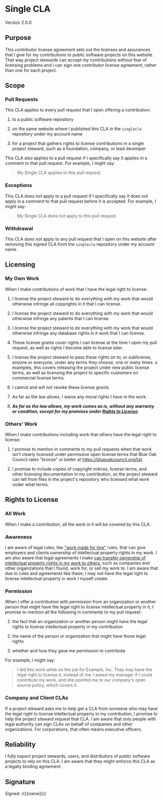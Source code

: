 # Single CLA

Version 2.0.0

## Purpose

This contributor license agreement sets out the licenses and assurances that I give for my contributions to public software projects on this website.  That way project stewards can accept my contributions without fear of licensing problems and I can sign one contributor license agreement, rather than one for each project.

## Scope

### Pull Requests

This CLA applies to every pull request that I open offering a contribution:

1.  to a public software repository

2.  on the same website where I published this CLA in the `singlecla` repository under my account name

3.  for a project that gathers rights to license contributions in a single project steward, such as a foundation, company, or lead developer

This CLA also applies to a pull request if I specifically say it applies in a comment to that pull request.  For example, I might say:

> My Single CLA applies to this pull request.

### Exceptions

This CLA does _not_ apply to a pull request if I specifically say it does not apply in a comment to that pull request before it is accepted.  For example, I might say:

> My Single CLA does not apply to this pull request.

### Withdrawal

This CLA does _not_ apply to any pull request that I open on this website after removing this signed CLA from the `singlecla` repository under my account name.

## Licensing

### My Own Work

When I make contributions of work that I have the legal right to license:

1.  I license the project steward to do everything with my work that would otherwise infringe all copyrights in it that I can license.

2.  I license the project steward to do everything with my work that would otherwise infringe any patents that I can license.

3.  I license the project steward to do everything with my work that would otherwise infringe any database rights in it work that I can license.

4.  These license grants cover rights I can license at the time I open my pull request, as well as rights I become able to license later.

5.  I license the project steward to pass these rights on to, or sublicense, anyone or everyone, under any terms they choose, one or many times.  s examples, this covers releasing the project under new public license terms, as well as licensing the project to specific customers on commercial license terms.

6.  I cannot and will not revoke these license grants.

7.  As far as the law allows, I waive any moral rights I have in the work.

8.  ***As far as the law allows, my work comes as is, without any warranty or condition, except for my promises under [Rights to License](#rights-to-license).***

### Others' Work

When I make contributions including work that others have the legal right to license:

1.  I promise to mention in comments to my pull requests when that work isn't clearly licensed under permissive open license terms that Blue Oak Council rates "bronze" or better at <https://blueoakcouncil.org/list>.

2.  I promise to include copies of copyright notices, license terms, and other licensing documentation in my contribution, so the project steward can tell from files in the project's repository who licensed what work under what terms.

## Rights to License

### All Work

When I make a contribution, all the work in it will be covered by this CLA.

### Awareness

I am aware of legal rules, like ["work made for hire"](https://en.wikipedia.org/wiki/Work_for_hire) rules, that can give employers and clients ownership of intellectual property rights in my work.  I am also aware that legal agreements I make [can transfer ownership of intellectual property rights in my work to others](https://en.wikipedia.org/wiki/Assignment_(law)), such as companies and other organizations that I found, work for, or sell my work to.  I am aware that due to rules and agreements like these, I may not have the legal right to license intellectual property in work I myself create.

### Permission

When I offer a contribution with permission from an organization or another person that might have the legal right to license intellectual property in it, I promise to mention all the following in comments to my pull request:

1.  the fact that an organization or another person might have the legal rights to license intellectual property in my contribution

2.  the name of the person or organization that might have those legal rights

3.  whether and how they gave me permission to contribute

For example, I might say:

> I did this work while on the job for Example, Inc.  They may have the legal right to license it, instead of me.  I asked my manager if I could contribute my work, and she pointed me to our company's open source policy, which covers it.

### Company and Client CLAs

If a project steward asks me to help get a CLA from someone who may have the legal right to license intellectual property in my contribution, I promise to help the project steward request that CLA.  I am aware that only people with legal authority can sign CLAs on behalf of companies and other organizations.  For corporations, that often means executive officers.

## Reliability

I fully expect project stewards, users, and distributors of public software projects to rely on this CLA.  I am aware that they might enforce this CLA as a legally binding agreement.

## Signature

Signed: /{{{name}}}/

